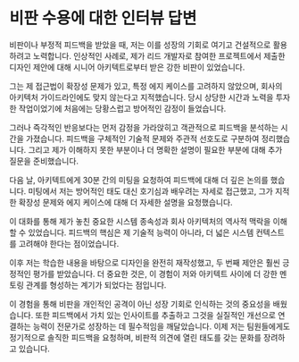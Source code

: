 # 비판 수용에 대한 인터뷰 답변

비판이나 부정적 피드백을 받았을 때, 저는 이를 성장의 기회로 여기고 건설적으로 활용하려고 노력합니다. 인상적인 사례로, 제가 리드 개발자로 참여한 프로젝트에서 제출한 디자인 제안에 대해 시니어 아키텍트로부터 받은 강한 비판이 있었습니다.

그는 제 접근법이 확장성 문제가 있고, 특정 에지 케이스를 고려하지 않았으며, 회사의 아키텍처 가이드라인에도 맞지 않는다고 지적했습니다. 당시 상당한 시간과 노력을 투자한 작업이었기에 처음에는 당황스럽고 방어적인 감정이 들었습니다.

그러나 즉각적인 반응보다는 먼저 감정을 가라앉히고 객관적으로 피드백을 분석하는 시간을 가졌습니다. 피드백을 구체적인 기술적 문제와 주관적 선호도로 구분하여 정리했습니다. 그리고 제가 이해하지 못한 부분이나 더 명확한 설명이 필요한 부분에 대해 추가 질문을 준비했습니다.

다음 날, 아키텍트에게 30분 간의 미팅을 요청하여 피드백에 대해 더 깊은 논의를 했습니다. 미팅에서 저는 방어적인 태도 대신 호기심과 배우려는 자세로 접근했고, 그가 지적한 확장성 문제와 에지 케이스에 대해 더 자세한 설명을 요청했습니다.

이 대화를 통해 제가 놓친 중요한 시스템 종속성과 회사 아키텍처의 역사적 맥락을 이해할 수 있었습니다. 피드백의 핵심은 제 기술적 능력이 아니라, 더 넓은 시스템 컨텍스트를 고려해야 한다는 점이었습니다.

이후 저는 학습한 내용을 바탕으로 디자인을 완전히 재작성했고, 두 번째 제안은 훨씬 긍정적인 평가를 받았습니다. 더 중요한 것은, 이 경험이 저와 아키텍트 사이에 더 강한 멘토링 관계를 형성하는 계기가 되었다는 점입니다.

이 경험을 통해 비판을 개인적인 공격이 아닌 성장 기회로 인식하는 것의 중요성을 배웠습니다. 또한 피드백에서 가치 있는 인사이트를 추출하고 그것을 실질적인 개선으로 연결하는 능력이 전문가로 성장하는 데 필수적임을 깨달았습니다. 이제 저는 팀원들에게도 정기적으로 솔직한 피드백을 요청하며, 비판적 의견에 열린 태도를 갖는 문화를 장려하고 있습니다.